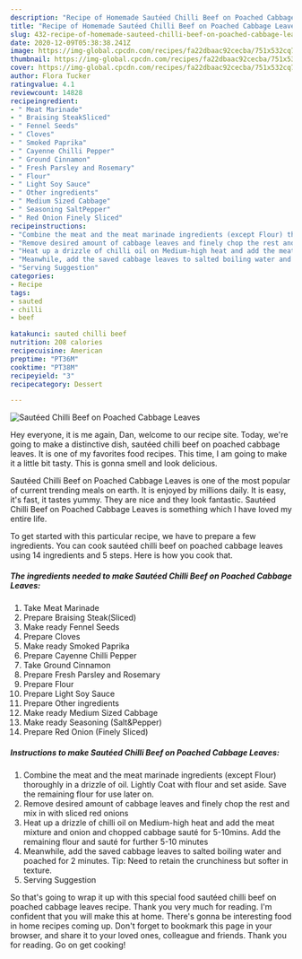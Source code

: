 ```yaml
---
description: "Recipe of Homemade Sautéed Chilli Beef on Poached Cabbage Leaves"
title: "Recipe of Homemade Sautéed Chilli Beef on Poached Cabbage Leaves"
slug: 432-recipe-of-homemade-sauteed-chilli-beef-on-poached-cabbage-leaves
date: 2020-12-09T05:38:38.241Z
image: https://img-global.cpcdn.com/recipes/fa22dbaac92cecba/751x532cq70/sauteed-chilli-beef-on-poached-cabbage-leaves-recipe-main-photo.jpg
thumbnail: https://img-global.cpcdn.com/recipes/fa22dbaac92cecba/751x532cq70/sauteed-chilli-beef-on-poached-cabbage-leaves-recipe-main-photo.jpg
cover: https://img-global.cpcdn.com/recipes/fa22dbaac92cecba/751x532cq70/sauteed-chilli-beef-on-poached-cabbage-leaves-recipe-main-photo.jpg
author: Flora Tucker
ratingvalue: 4.1
reviewcount: 14828
recipeingredient:
- " Meat Marinade"
- " Braising SteakSliced"
- " Fennel Seeds"
- " Cloves"
- " Smoked Paprika"
- " Cayenne Chilli Pepper"
- " Ground Cinnamon"
- " Fresh Parsley and Rosemary"
- " Flour"
- " Light Soy Sauce"
- " Other ingredients"
- " Medium Sized Cabbage"
- " Seasoning SaltPepper"
- " Red Onion Finely Sliced"
recipeinstructions:
- "Combine the meat and the meat marinade ingredients (except Flour) thoroughly in a drizzle of oil. Lightly Coat with flour and set aside. Save the remaining flour for use later on."
- "Remove desired amount of cabbage leaves and finely chop the rest and mix in with sliced red onions"
- "Heat up a drizzle of chilli oil on Medium-high heat and add the meat mixture and onion and chopped cabbage sauté for 5-10mins. Add the remaining flour and sauté for further 5-10 minutes"
- "Meanwhile, add the saved cabbage leaves to salted boiling water and poached for 2 minutes. Tip: Need to retain the crunchiness but softer in texture."
- "Serving Suggestion"
categories:
- Recipe
tags:
- sauted
- chilli
- beef

katakunci: sauted chilli beef 
nutrition: 208 calories
recipecuisine: American
preptime: "PT36M"
cooktime: "PT38M"
recipeyield: "3"
recipecategory: Dessert

---
```



![Sautéed Chilli Beef on Poached Cabbage Leaves](https://img-global.cpcdn.com/recipes/fa22dbaac92cecba/751x532cq70/sauteed-chilli-beef-on-poached-cabbage-leaves-recipe-main-photo.jpg)

Hey everyone, it is me again, Dan, welcome to our recipe site. Today, we're going to make a distinctive dish, sautéed chilli beef on poached cabbage leaves. It is one of my favorites food recipes. This time, I am going to make it a little bit tasty. This is gonna smell and look delicious.

Sautéed Chilli Beef on Poached Cabbage Leaves is one of the most popular of current trending meals on earth. It is enjoyed by millions daily. It is easy, it's fast, it tastes yummy. They are nice and they look fantastic. Sautéed Chilli Beef on Poached Cabbage Leaves is something which I have loved my entire life.




To get started with this particular recipe, we have to prepare a few ingredients. You can cook sautéed chilli beef on poached cabbage leaves using 14 ingredients and 5 steps. Here is how you cook that.

<!--inarticleads1-->

##### The ingredients needed to make Sautéed Chilli Beef on Poached Cabbage Leaves:

1. Take  Meat Marinade
1. Prepare  Braising Steak(Sliced)
1. Make ready  Fennel Seeds
1. Prepare  Cloves
1. Make ready  Smoked Paprika
1. Prepare  Cayenne Chilli Pepper
1. Take  Ground Cinnamon
1. Prepare  Fresh Parsley and Rosemary
1. Prepare  Flour
1. Prepare  Light Soy Sauce
1. Prepare  Other ingredients
1. Make ready  Medium Sized Cabbage
1. Make ready  Seasoning (Salt&amp;Pepper)
1. Prepare  Red Onion (Finely Sliced)




<!--inarticleads2-->

##### Instructions to make Sautéed Chilli Beef on Poached Cabbage Leaves:

1. Combine the meat and the meat marinade ingredients (except Flour) thoroughly in a drizzle of oil. Lightly Coat with flour and set aside. Save the remaining flour for use later on.
1. Remove desired amount of cabbage leaves and finely chop the rest and mix in with sliced red onions
1. Heat up a drizzle of chilli oil on Medium-high heat and add the meat mixture and onion and chopped cabbage sauté for 5-10mins. Add the remaining flour and sauté for further 5-10 minutes
1. Meanwhile, add the saved cabbage leaves to salted boiling water and poached for 2 minutes. Tip: Need to retain the crunchiness but softer in texture.
1. Serving Suggestion




So that's going to wrap it up with this special food sautéed chilli beef on poached cabbage leaves recipe. Thank you very much for reading. I'm confident that you will make this at home. There's gonna be interesting food in home recipes coming up. Don't forget to bookmark this page in your browser, and share it to your loved ones, colleague and friends. Thank you for reading. Go on get cooking!
